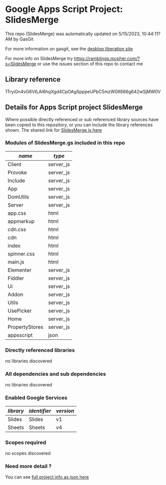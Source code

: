 # Google Apps Script Project: SlidesMerge
This repo (SlidesMerge) was automatically updated on 5/15/2023, 10:44:11?AM by GasGit

For more information on gasgit, see the [desktop liberation site](https://ramblings.mcpher.com/drive-sdk-and-github/migrategasgit/ "desktop liberation")

For more info on SlidesMerge try https://ramblings.mcpher.com/?s=SlidesMerge or use the issues section of this repo to contact me
## Library reference
1TryiGn4vG6VtLAl6hqXgd4CpOAgSpppeUPbC5mzW0X666g642wSjMW0V


## Details for Apps Script project SlidesMerge
Where possible directly referenced or sub referenced library sources have been copied to this repository, or you can include the library references shown. 
The shared link for [SlidesMerge is here](https://script.google.com/d/1TryiGn4vG6VtLAl6hqXgd4CpOAgSpppeUPbC5mzW0X666g642wSjMW0V/edit?usp=sharing "open in the GAS IDE")

### Modules of SlidesMerge.gs included in this repo
*name*|*type*
--- | --- 
Client| server_js
Provoke| server_js
Include| server_js
App| server_js
DomUtils| server_js
Server| server_js
app.css| html
appmarkup| html
cdn.css| html
cdn| html
index| html
spinner.css| html
main.js| html
Elementer| server_js
Fiddler| server_js
Ui| server_js
Addon| server_js
Utils| server_js
UsePicker| server_js
Home| server_js
PropertyStores| server_js
appsscript| json
### Directly referenced libraries
no libraries discovered
### All dependencies and sub dependencies
no libraries discovered
### Enabled Google Services
*library*|*identifier*|*version*
--- | --- | --- 
Slides| Slides|v1
Sheets| Sheets|v4
### Scopes required
no scopes discovered
### Need more detail ?
You can see [full project info as json here](info.json)
